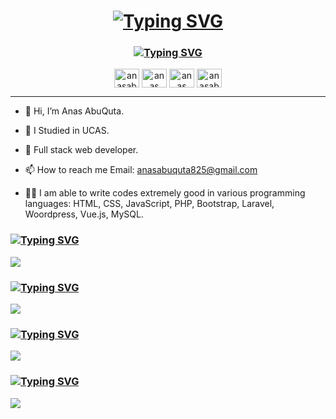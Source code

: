 <h1 align="center">
    <a href="https://github.com/AnasAbuQuta"><img
            src="https://readme-typing-svg.demolab.com?font=Fira+Code&weight=500&size=23&pause=1050&color=7B7CF7FF&center=true&vCenter=true&multiline=true&repeat=false&width=435&lines=Anas+Abu+Quta"
            alt="Typing SVG" /></a>
</h1>
<h3 align="center">
    <a href="https://github.com/AnasAbuQuta"><img
            src="https://readme-typing-svg.demolab.com?font=Fira+Code&weight=500&size=23&pause=1500&color=7B7CF7E1&center=true&vCenter=true&width=435&lines=Full+-+Stack+Web+Developer;Always+Learning+New+Things"
            alt="Typing SVG" /></a>
</h3>

<p align="center">
    <a href="https://twitter.com/anasabuquta" target="blank"><img align="center"
            src="https://raw.githubusercontent.com/rahuldkjain/github-profile-readme-generator/master/src/images/icons/Social/twitter.svg"
            alt="anasabuquta" height="30" width="40" /></a>
    <a href="https://www.linkedin.com/in/anas-abu-quta-4a25b1241/" target="blank"><img align="center"
            src="https://raw.githubusercontent.com/rahuldkjain/github-profile-readme-generator/master/src/images/icons/Social/linked-in-alt.svg"
            alt="anas abu quta" height="30" width="40" /></a>
    <a href="https://www.facebook.com/anas.abuquta" target="blank"><img align="center"
            src="https://raw.githubusercontent.com/rahuldkjain/github-profile-readme-generator/master/src/images/icons/Social/facebook.svg"
            alt="anas abu quta" height="30" width="40" target="_blank" /></a>
    <a href="https://instagram.com/anasabuquta3" target="blank"><img align="center"
            src="https://raw.githubusercontent.com/rahuldkjain/github-profile-readme-generator/master/src/images/icons/Social/instagram.svg"
            alt="anasabuquta3" height="30" width="40" /></a>
</p>

<hr />

- 👋 Hi, I’m Anas AbuQuta.

- 👀 I Studied in UCAS.

- 🌱 Full stack web developer.

- 📫 How to reach me Email: anasabuquta825@gmail.com

- 👨‍💻 I am able to write codes extremely good in various programming languages: HTML, CSS, JavaScript, PHP,
Bootstrap, Laravel, Woordpress, Vue.js, MySQL.

<!-- https://github.com/AnasAbuQuta -->

<h3 align="left">
    <a href="https://github.com/AnasAbuQuta"><img
            src="https://readme-typing-svg.demolab.com?font=Fira+Code&pause=1000&repeat=false&color=FFFFFF&width=435&lines=Languages%3A"
            alt="Typing SVG" /></a>
</h3>

<p>
    <a href="https://skillicons.dev">
        <img src="https://skillicons.dev/icons?i=php,js,cs,html,css" />
    </a>
</p>

<h3 align="left">
    <a href="https://github.com/AnasAbuQuta"><img
            src="https://readme-typing-svg.demolab.com?font=Fira+Code&pause=1000&repeat=false&color=FFFFFF&width=435&lines=Frontend%3A"
            alt="Typing SVG" /></a>
</h3>

<p>
    <a href="https://skillicons.dev">
        <img src="https://skillicons.dev/icons?i=vuejs,bootstrap,wordpress,jquery" />
    </a>
</p>

<h3 align="left">
    <a href="https://github.com/AnasAbuQuta"><img
            src="https://readme-typing-svg.demolab.com?font=Fira+Code&pause=1000&repeat=false&color=FFFFFF&width=435&lines=Backend%3A"
            alt="Typing SVG" /></a>
</h3>

<p>
    <a href="https://skillicons.dev">
        <img src="https://skillicons.dev/icons?i=php,wordpress,laravel,mysql" />
    </a>
</p>

<h3 align="left">
    <a href="https://github.com/AnasAbuQuta"><img
            src="https://readme-typing-svg.demolab.com?font=Fira+Code&pause=1000&repeat=false&color=FFFFFF&width=435&lines=Tools%3A"
            alt="Typing SVG" /></a>
</h3>

<p>
    <a href="https://skillicons.dev">
        <img src="https://skillicons.dev/icons?i=vscode,visualstudio,xd,git,github,postman" />
    </a>
</p>

<!-- <p align="left">
    <a href="https://laravel.com/" target="_blank" rel="noreferrer"> <img
            src="https://raw.githubusercontent.com/devicons/devicon/master/icons/laravel/laravel-plain-wordmark.svg"
            alt="laravel" width="40" height="40" /> </a><a href="https://www.php.net" target="_blank" rel="noreferrer">
        <img src="https://raw.githubusercontent.com/devicons/devicon/master/icons/php/php-original.svg" alt="php"
            width="40" height="40" /> </a><a href="https://www.w3.org/html/" target="_blank" rel="noreferrer"> <img
            src="https://raw.githubusercontent.com/devicons/devicon/master/icons/html5/html5-original-wordmark.svg"
            alt="html5" width="40" height="40" /> </a>
    <a href="https://www.w3schools.com/css/" target="_blank" rel="noreferrer"> <img
            src="https://raw.githubusercontent.com/devicons/devicon/master/icons/css3/css3-original-wordmark.svg"
            alt="css3" width="40" height="40" /> </a><a href="https://www.w3schools.com/cs/" target="_blank"
        rel="noreferrer"> <img
            src="https://raw.githubusercontent.com/devicons/devicon/master/icons/csharp/csharp-original.svg"
            alt="csharp" width="40" height="40" /> </a>
    <a href="https://getbootstrap.com" target="_blank" rel="noreferrer"> <img
            src="https://raw.githubusercontent.com/devicons/devicon/master/icons/bootstrap/bootstrap-plain-wordmark.svg"
            alt="bootstrap" width="40" height="40" /> </a>
    <a href="https://developer.mozilla.org/en-US/docs/Web/JavaScript" target="_blank" rel="noreferrer"> <img
            src="https://raw.githubusercontent.com/devicons/devicon/master/icons/javascript/javascript-original.svg"
            alt="javascript" width="40" height="40" /> </a><a href="https://vuejs.org/" target="_blank"
        rel="noreferrer"> <img
            src="https://raw.githubusercontent.com/devicons/devicon/master/icons/vuejs/vuejs-original-wordmark.svg"
            alt="vuejs" width="40" height="40" /> </a> <a href="https://www.mysql.com/" target="_blank"
        rel="noreferrer">
        <img src="https://raw.githubusercontent.com/devicons/devicon/master/icons/mysql/mysql-original-wordmark.svg"
            alt="mysql" width="40" height="40" /> </a> <a href="https://www.adobe.com/products/xd.html" target="_blank"
        rel="noreferrer"> <img src="https://cdn.worldvectorlogo.com/logos/adobe-xd.svg" alt="xd" width="40"
            height="40" /> </a><a href="https://git-scm.com/" target="_blank" rel="noreferrer">
        <img src="https://www.vectorlogo.zone/logos/git-scm/git-scm-icon.svg" alt="git" width="40" height="40" /> </a>
</p> -->
